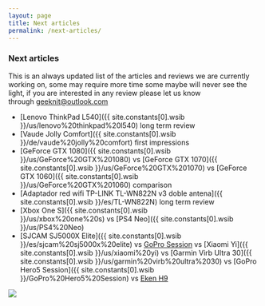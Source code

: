 ```yaml
---
layout: page
title: Next articles
permalink: /next-articles/
---
```


### Next articles

This is an always updated list of the articles and reviews we are currently working on, some may require more time some maybe will never see the light, if you are interested in any review please let us know through <geeknit@outlook.com>

- [Lenovo ThinkPad L540]({{ site.constants[0].wsib }}/us/lenovo%20thinkpad%20l540) long term review
- [Vaude Jolly Comfort]({{ site.constants[0].wsib }}/de/vaude%20jolly%20comfort) first impressions
- [GeForce GTX 1080]({{ site.constants[0].wsib }}/us/GeForce%20GTX%201080) vs [GeForce GTX 1070]({{ site.constants[0].wsib }}/us/GeForce%20GTX%201070) vs [GeForce GTX 1060]({{ site.constants[0].wsib }}/us/GeForce%20GTX%201060) comparison
- [Adaptador red wifi TP-LINK TL-WN822N v3 doble antena]({{ site.constants[0].wsib }}/es/TL-WN822N) long term review
- [Xbox One S]({{ site.constants[0].wsib }}/us/xbox%20one%20s) vs [PS4 Neo]({{ site.constants[0].wsib }}/us/PS4%20Neo)
- [SJCAM SJ5000X Elite]({{ site.constants[0].wsib }}/es/sjcam%20sj5000x%20elite) vs [GoPro Session](/2015/12/GoPro-HERO4-Session-comparativa-camaras-gopro.html) vs [Xiaomi Yi]({{ site.constants[0].wsib }}/us/xiaomi%20yi) vs [Garmin Virb Ultra 30]({{ site.constants[0].wsib }}/us/garmin%20virb%20ultra%2030) vs [GoPro Hero5 Session]({{ site.constants[0].wsib }}/GoPro%20Hero5%20Session) vs [Eken H9](/2017/01/h9-action-cam-review-primeras-impresiones.html)

[![](https://1.bp.blogspot.com/-_1MA4pLpm88/WJ9_r7-tBwI/AAAAAAAAA8M/OXzzEXo54Vkvq7GaESfNSgs780EGG3KHgCLcB/s1600/working.jpg)](/p/contact.html)
